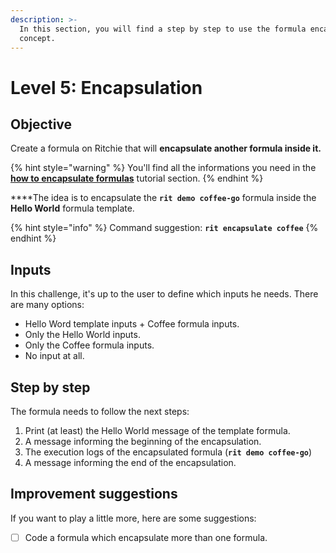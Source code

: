 ```yaml
---
description: >-
  In this section, you will find a step by step to use the formula encapsulation
  concept.
---
```


# Level 5: Encapsulation

## Objective

Create a formula on Ritchie that will **encapsulate another formula inside it.**

{% hint style="warning" %}
You'll find all the informations you need in the [**how to encapsulate formulas**](../how-to/how-to-1.md) tutorial section.
{% endhint %}

  
****The idea is to encapsulate the **`rit demo coffee-go`** formula inside the **Hello World** formula template.

{% hint style="info" %}
Command suggestion: **`rit encapsulate coffee`**
{% endhint %}

## Inputs

In this challenge, it's up to the user to define which inputs he needs. There are many options:

* Hello Word template inputs + Coffee formula inputs.
* Only the Hello World inputs.
* Only the Coffee formula inputs.
* No input at all.

## Step by step

The formula needs to follow the next steps:

1. Print \(at least\) the Hello World message of the template formula. 
2. A message informing the beginning of the encapsulation. 
3. The execution logs of the encapsulated formula \(**`rit demo coffee-go`**\) 
4. A message informing the end of the encapsulation.

## Improvement suggestions

 If you want to play a little more, here are some suggestions:

* [ ] Code a formula which encapsulate more than one formula.

